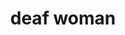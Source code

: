 ---
layout: people&body
title: deaf woman
emoji: deaf_woman
permalink: 🧏‍♀️.html
image: assets/img/3moji/deaf_woman.png
---